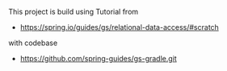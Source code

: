 This project is build using Tutorial from

- https://spring.io/guides/gs/relational-data-access/#scratch


with codebase
- https://github.com/spring-guides/gs-gradle.git
